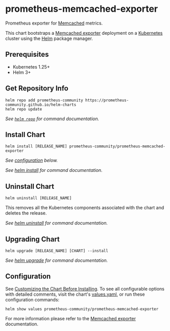 # prometheus-memcached-exporter

Prometheus exporter for [Memcached](https://memcached.org/) metrics.

This chart bootstraps a [Memcached exporter](https://github.com/prometheus/memcached_exporter) deployment on a [Kubernetes](http://kubernetes.io) cluster using the [Helm](https://helm.sh) package manager.

## Prerequisites

- Kubernetes 1.25+
- Helm 3+

## Get Repository Info

```console
helm repo add prometheus-community https://prometheus-community.github.io/helm-charts
helm repo update
```

_See [`helm repo`](https://helm.sh/docs/helm/helm_repo/) for command documentation._

## Install Chart

```console
helm install [RELEASE_NAME] prometheus-community/prometheus-memcached-exporter
```

_See [configuration](#configuration) below._

_See [helm install](https://helm.sh/docs/helm/helm_install/) for command documentation._

## Uninstall Chart

```console
helm uninstall [RELEASE_NAME]
```

This removes all the Kubernetes components associated with the chart and deletes the release.

_See [helm uninstall](https://helm.sh/docs/helm/helm_uninstall/) for command documentation._

## Upgrading Chart

```console
helm upgrade [RELEASE_NAME] [CHART] --install
```

_See [helm upgrade](https://helm.sh/docs/helm/helm_upgrade/) for command documentation._

## Configuration

See [Customizing the Chart Before Installing](https://helm.sh/docs/intro/using_helm/#customizing-the-chart-before-installing). To see all configurable options with detailed comments, visit the chart's [values.yaml](./values.yaml), or run these configuration commands:

```console
helm show values prometheus-community/prometheus-memcached-exporter
```

For more information please refer to the [Memcached exporter](https://github.com/prometheus/memcached_exporter) documentation.
